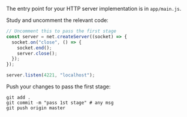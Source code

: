 The entry point for your HTTP server implementation is in `app/main.js`.

Study and uncomment the relevant code: 

```javascript
// Uncomment this to pass the first stage
const server = net.createServer((socket) => {
  socket.on("close", () => {
    socket.end();
    server.close();
  });
});

server.listen(4221, "localhost");
```

Push your changes to pass the first stage:

```
git add .
git commit -m "pass 1st stage" # any msg
git push origin master
```
